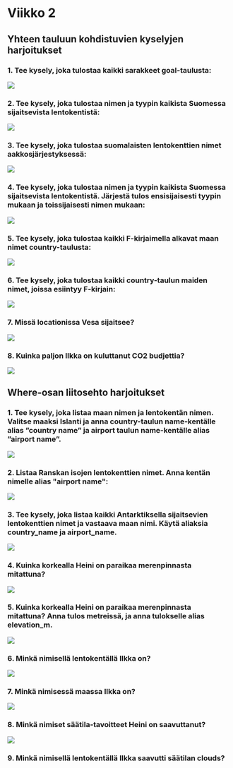 # Viikko 2

## Yhteen tauluun kohdistuvien kyselyjen harjoitukset

### 1. Tee kysely, joka tulostaa kaikki sarakkeet goal-taulusta:

![](kuvat/viikko2/yksi-taulu/1.png)

### 2. Tee kysely, joka tulostaa nimen ja tyypin kaikista Suomessa sijaitsevista lentokentistä:

![](kuvat/viikko2/yksi-taulu/2.png)

### 3. Tee kysely, joka tulostaa suomalaisten lentokenttien nimet aakkosjärjestyksessä:

![](kuvat/viikko2/yksi-taulu/3.png)

### 4. Tee kysely, joka tulostaa nimen ja tyypin kaikista Suomessa sijaitsevista lentokentistä. Järjestä tulos ensisijaisesti tyypin mukaan ja toissijaisesti nimen mukaan:

![](kuvat/viikko2/yksi-taulu/4.png)

### 5. Tee kysely, joka tulostaa kaikki F-kirjaimella alkavat maan nimet country-taulusta:

![](kuvat/viikko2/yksi-taulu/5.png)

### 6. Tee kysely, joka tulostaa kaikki country-taulun maiden nimet, joissa esiintyy F-kirjain:

![](kuvat/viikko2/yksi-taulu/6.png)

### 7. Missä locationissa Vesa sijaitsee?

![](kuvat/viikko2/yksi-taulu/7.png)

### 8. Kuinka paljon Ilkka on kuluttanut CO2 budjettia?

![](kuvat/viikko2/yksi-taulu/8.png)

## Where-osan liitosehto harjoitukset

### 1. Tee kysely, joka listaa maan nimen ja lentokentän nimen. Valitse maaksi Islanti ja anna country-taulun name-kentälle alias ”country name” ja airport taulun name-kentälle alias ”airport name”.

![](kuvat/viikko2/where/1.png)

### 2. Listaa Ranskan isojen lentokenttien nimet. Anna kentän nimelle alias "airport name":

![](kuvat/viikko2/where/2.png)

### 3. Tee kysely, joka listaa kaikki Antarktiksella sijaitsevien lentokenttien nimet ja vastaava maan nimi. Käytä aliaksia country_name ja airport_name.

![](kuvat/viikko2/where/3.png)

### 4. Kuinka korkealla Heini on paraikaa merenpinnasta mitattuna?

![](kuvat/viikko2/where/4.png)

### 5. Kuinka korkealla Heini on paraikaa merenpinnasta mitattuna? Anna tulos metreissä, ja anna tulokselle alias elevation_m.

![](kuvat/viikko2/where/5.png)

### 6. Minkä nimisellä lentokentällä Ilkka on?

![](kuvat/viikko2/where/6.png)

### 7. Minkä nimisessä maassa Ilkka on?

![](kuvat/viikko2/where/7.png)

### 8. Minkä nimiset säätila-tavoitteet Heini on saavuttanut?

![](kuvat/viikko2/where/8.png)

### 9. Minkä nimisellä lentokentällä Ilkka saavutti säätilan clouds?
